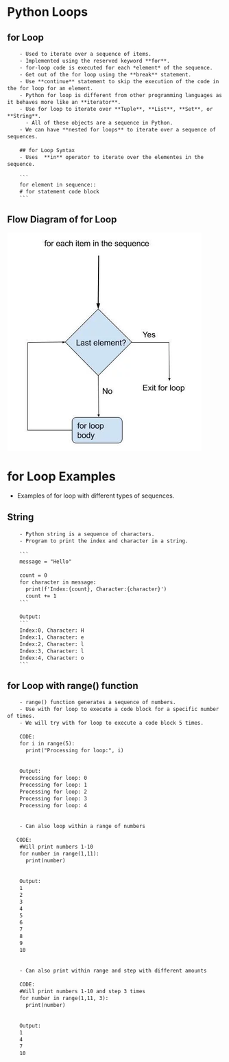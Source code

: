 # Python Loops

## for Loop

        - Used to iterate over a sequence of items.
        - Implemented using the reserved keyword **for**.
        - for-loop code is executed for each *element* of the sequence.
        - Get out of the for loop using the **break** statement.
        - Use **continue** statement to skip the execution of the code in the for loop for an element.
        - Python for loop is different from other programming languages as it behaves more like an **iterator**.
        - Use for loop to iterate over **Tuple**, **List**, **Set**, or **String**.
          - All of these objects are a sequence in Python.
        - We can have **nested for loops** to iterate over a sequence of sequences. 

        ## for Loop Syntax
        - Uses  **in** operator to iterate over the elementes in the sequence.

        ```
        for element in sequence::
        # for statement code block
        ```







## Flow Diagram of for Loop
![](https://github.com/JeffLoboz/100DaysOfPython/blob/main/images/for-loop-flow-diagram.jpg)



















# for Loop Examples
- Examples of for loop with different types of sequences.


## String
        - Python string is a sequence of characters. 
        - Program to print the index and character in a string.

        ```
        message = "Hello"

        count = 0
        for character in message:
          print(f'Index:{count}, Character:{character}')
          count += 1
        ```

        Output: 
        ```
        Index:0, Character: H
        Index:1, Character: e
        Index:2, Character: l
        Index:3, Character: l
        Index:4, Character: o
        ```

## for Loop with range() function
        - range() function generates a sequence of numbers.
        - Use with for loop to execute a code block for a specific number of times.
        - We will try with for loop to execute a code block 5 times. 

        CODE:
        for i in range(5):
          print("Processing for loop:", i)
        

        Output:
        Processing for loop: 0
        Processing for loop: 1
        Processing for loop: 2
        Processing for loop: 3
        Processing for loop: 4
        

        - Can also loop within a range of numbers
        
       CODE:
        #Will print numbers 1-10
        for number in range(1,11):
          print(number)
        

        Output:
        1
        2
        3
        4
        5
        6
        7
        8
        9
        10


        - Can also print within range and step with different amounts
        
        CODE:
        #Will print numbers 1-10 and step 3 times
        for number in range(1,11, 3):
          print(number)


        Output:
        1
        4
        7
        10
